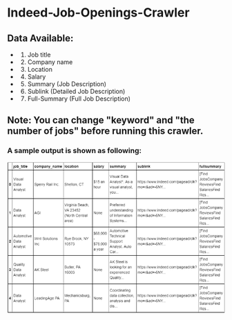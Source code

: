 # Indeed-Job-Openings-Crawler

## Data Available:
* 1. Job title
* 2. Company name
* 3. Location
* 4. Salary
* 5. Summary (Job Description)
* 6. Sublink (Detailed Job Description)
* 7. Full-Summary (Full Job Description)

## Note: You can change "keyword" and "the number of jobs" before running this crawler.

### A sample output is shown as following:
![alt text](https://github.com/iyutpo/Indeed-Job-Openings-Crawler/blob/master/Output_Examples.jpg)
